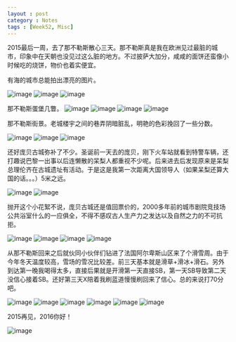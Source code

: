 ```yaml
---
layout : post
category : Notes
tags : [Week52, Misc]
---
```


2015最后一周，去了那不勒斯散心三天。那不勒斯真是我在欧洲见过最脏的城市，印象中在天朝也没见过这么脏的地方。不过披萨大加分，咸咸的面饼还蛮像小时候吃的烧饼，物价也着实便宜。

有海的城市总能拍出漂亮的图片。

<!-- more -->

![image](/images/blog/2015end/Naples1.JPG) 
![image](/images/blog/2015end/Naples2.JPG) 
![image](/images/blog/2015end/Naples3.JPG) 

那不勒斯蛋堡几瞥。
![image](/images/blog/2015end/Naples4.JPG) 
![image](/images/blog/2015end/Naples5.JPG) 
![image](/images/blog/2015end/Naples6.JPG) 
![image](/images/blog/2015end/Naples7.JPG) 

那不勒斯街景。老城楼宇之间的巷弄阴暗脏乱，明艳的色彩挽回了一些分数。

![image](/images/blog/2015end/Naples8.JPG) 
![image](/images/blog/2015end/Naples9.JPG) 
![image](/images/blog/2015end/Naples10.JPG) 

还好庞贝古城弥补了不少。圣诞前一天去的庞贝，刚下火车站就看到特警车辆，还打趣说巴黎一出事以后连懒散的呆梨人都重视不少呢。后来进去后发现原来是呆梨总理伦齐在古城遗址有活动。于是这是我第一次距离大国领导人（如果呆梨还算大国的话。。。）5米之远。

![image](/images/blog/2015end/Pompeii5.JPG) 
![image](/images/blog/2015end/Pompeii6.JPG) 


抛开这个小花絮不说，庞贝古城还是值回票价的，2000多年前的城市剧院竞技场公共浴室什么的一应俱全，不得不感叹古人生产力之发达以及自然之力的不可抗拒。

![image](/images/blog/2015end/Pompeii1.jpg) 
![image](/images/blog/2015end/Pompeii2.jpg) 
![image](/images/blog/2015end/Pompeii3.JPG) 
![image](/images/blog/2015end/Pompeii4.JPG) 

从那不勒斯回来之后就伙同小伙伴们钻进了法国阿尔卑斯山区来了个滑雪周。由于今年冬天温度较高，雪场的雪况比较差。前三天基本就是滑草+滑冰+滑石。另外到达第一晚我喝得太多，直接后果就是开滑第一天直接SB，第一天SB导致第二天没信心接着SB。还好第三天X陪着我刷蓝道慢慢刷回来了信心。总的来说打70分吧。

![image](/images/blog/2015end/Ski1.JPG) 
![image](/images/blog/2015end/Ski2.JPG)
![image](/images/blog/2015end/Ski3.JPG)
![image](/images/blog/2015end/Ski4.JPG)
![image](/images/blog/2015end/Ski5.JPG)
![image](/images/blog/2015end/Ski6.JPG)


2015再见，2016你好！

![image](/images/blog/2015end/20152016.jpg)

